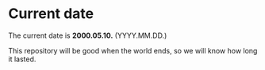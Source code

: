 # Current date

The current date is **2000.05.10.** (YYYY.MM.DD.)

This repository will be good when the world ends, so we will know how long it lasted.